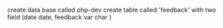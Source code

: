 create data base called php-dev
create table called 'feedback' with two field (date date, feedback var char )
